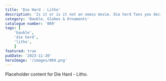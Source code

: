 ```yaml
---
title: 'Die Hard - Litho'
description: 'Is it or is it not an xmass movie. Die hard fans you decide. Xmas litho bauble. 6 images available. Also included is a table top version which uses a tealight.'
category: 'Bauble, Globes & Ornaments'
catalogue number: '069'
tags: [
    'bauble', 
    'die hard',
    'litho', 
    ]
featured: true
pubDate: '2023-11-20'
heroImage: '/images/069.png'
---
```


Placeholder content for Die Hard - Litho.